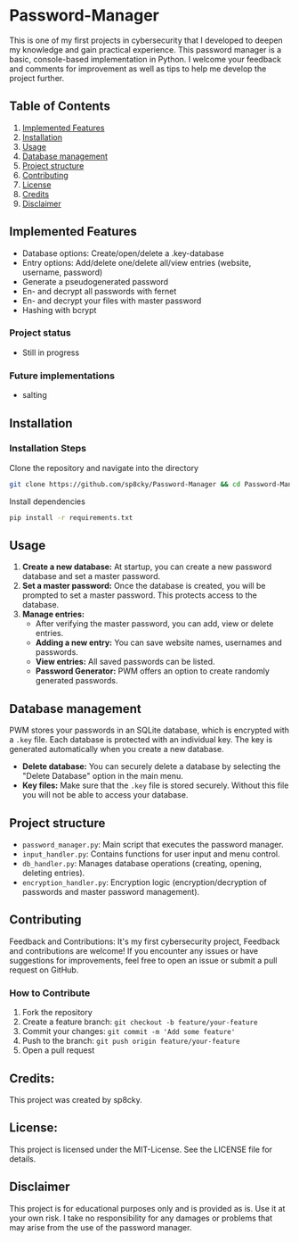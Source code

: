 # Password-Manager
This is one of my first projects in cybersecurity that I developed to deepen my knowledge and gain practical experience. This password manager is a basic, console-based implementation in Python. I welcome your feedback and comments for improvement as well as tips to help me develop the project further.

## Table of Contents

1. [Implemented Features](#Implemented-Features)
2. [Installation](#installation)
3. [Usage](#usage)
4. [Database management](#database-management)
5. [Project structure](#project-structure)
6. [Contributing](#contributing)
7. [License](#license)
8. [Credits](#credits)
9. [Disclaimer](#disclaimer)

## Implemented Features
- Database options: Create/open/delete a .key-database
- Entry options: Add/delete one/delete all/view entries (website, username, password)
- Generate a pseudogenerated password
- En- and decrypt all passwords with fernet
- En- and decrypt your files with master password
- Hashing with bcrypt

### Project status
- Still in progress

### Future implementations
- salting

## Installation
### Installation Steps
Clone the repository and navigate into the directory
```bash
git clone https://github.com/sp8cky/Password-Manager && cd Password-Manager
```
Install dependencies
```bash
pip install -r requirements.txt
```

## Usage 
1. **Create a new database:** At startup, you can create a new password database and set a master password.
2. **Set a master password:** Once the database is created, you will be prompted to set a master password. This protects access to the database.
3. **Manage entries:**
   - After verifying the master password, you can add, view or delete entries.
   - **Adding a new entry:** You can save website names, usernames and passwords.
   - **View entries:** All saved passwords can be listed.
   - **Password Generator:** PWM offers an option to create randomly generated passwords.

## Database management
PWM stores your passwords in an SQLite database, which is encrypted with a `.key` file. Each database is protected with an individual key. The key is generated automatically when you create a new database.
- **Delete database:** You can securely delete a database by selecting the "Delete Database" option in the main menu.
- **Key files:** Make sure that the `.key` file is stored securely. Without this file you will not be able to access your database.

## Project structure
- `password_manager.py`: Main script that executes the password manager.
- `input_handler.py`: Contains functions for user input and menu control.
- `db_handler.py`: Manages database operations (creating, opening, deleting entries).
- `encryption_handler.py`: Encryption logic (encryption/decryption of passwords and master password management).

## Contributing
Feedback and Contributions: It's my first cybersecurity project, Feedback and contributions are welcome! If you encounter any issues or have suggestions for improvements, feel free to open an issue or submit a pull request on GitHub.

### How to Contribute
1. Fork the repository
2. Create a feature branch: `git checkout -b feature/your-feature`
3. Commit your changes: `git commit -m 'Add some feature'`
4. Push to the branch: `git push origin feature/your-feature`
5. Open a pull request

## Credits:
This project was created by sp8cky.

## License:
This project is licensed under the MIT-License. See the LICENSE file for details.

## Disclaimer
This project is for educational purposes only and is provided as is. Use it at your own risk. I take no responsibility for any damages or problems that may arise from the use of the password manager.
